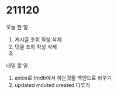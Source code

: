 # 211120

오늘 한 일

1. 게시글 조회 작성 삭제
2. 댓글 조회 작성 삭제
3. 

내일 할 일

1. axios로 tmdb에서 하는것들 백엔드로 바꾸기
2. updated mouted created 다루기

